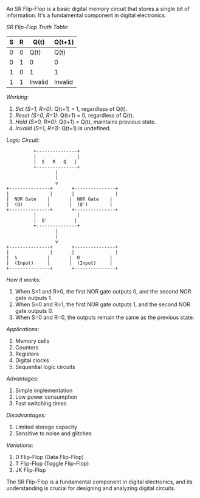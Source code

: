 An SR Flip-Flop is a basic digital memory circuit that stores a single bit of information. It's a fundamental component in digital electronics.

*SR Flip-Flop Truth Table:*

| S | R | Q(t) | Q(t+1) |
| --- | --- | --- | --- |
| 0 | 0 | Q(t) | Q(t)  |
| 0 | 1 | 0    | 0    |
| 1 | 0 | 1    | 1    |
| 1 | 1 | Invalid | Invalid |

*Working:*

1. *Set (S=1, R=0)*: Q(t+1) = 1, regardless of Q(t).
2. *Reset (S=0, R=1)*: Q(t+1) = 0, regardless of Q(t).
3. *Hold (S=0, R=0)*: Q(t+1) = Q(t), maintains previous state.
4. *Invalid (S=1, R=1)*: Q(t+1) is undefined.

*Logic Circuit:*

```
          +---------------+
          |               |
          |  S   R   Q   |
          +---------------+
                  |
                  |
                  v
+---------------+       +---------------+
|               |       |               |
|  NOR Gate    |       |  NOR Gate    |
|  (Q)         |       |  (Q')        |
+---------------+       +---------------+
          |               |
          |  Q'          |
          +---------------+
                  |
                  |
                  v
+---------------+       +---------------+
|               |       |               |
|  S           |       |  R           |
|  (Input)     |       |  (Input)     |
+---------------+       +---------------+
```

*How it works:*

1. When S=1 and R=0, the first NOR gate outputs 0, and the second NOR gate outputs 1.
2. When S=0 and R=1, the first NOR gate outputs 1, and the second NOR gate outputs 0.
3. When S=0 and R=0, the outputs remain the same as the previous state.

*Applications:*

1. Memory cells
2. Counters
3. Registers
4. Digital clocks
5. Sequential logic circuits

*Advantages:*

1. Simple implementation
2. Low power consumption
3. Fast switching times

*Disadvantages:*

1. Limited storage capacity
2. Sensitive to noise and glitches

*Variations:*

1. D Flip-Flop (Data Flip-Flop)
2. T Flip-Flop (Toggle Flip-Flop)
3. JK Flip-Flop

The SR Flip-Flop is a fundamental component in digital electronics, and its understanding is crucial for designing and analyzing digital circuits.
